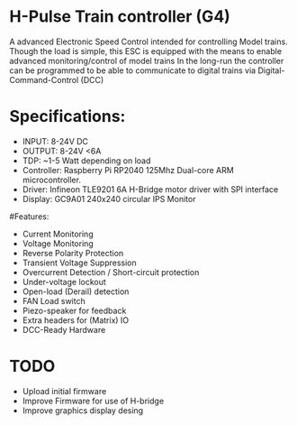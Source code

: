 # H-Pulse Train controller (G4)
A advanced Electronic Speed Control intended for controlling Model trains. Though the load is simple, this ESC is equipped with the means to enable advanced monitoring/control of model trains
In the long-run the controller can be programmed to be able to communicate to digital trains via Digital-Command-Control (DCC)

# Specifications:
+ INPUT:	8-24V DC
+ OUTPUT: 8-24V <6A
+ TDP: ~1-5 Watt depending on load
+ Controller: Raspberry Pi RP2040 125Mhz Dual-core ARM microcontroller.
+ Driver: Infineon TLE9201 6A H-Bridge motor driver with SPI interface
+ Display: GC9A01 240x240 circular IPS Monitor

#Features:
+ Current Monitoring
+ Voltage Monitoring
+ Reverse Polarity Protection
+ Transient Voltage Suppression
+ Overcurrent Detection / Short-circuit protection
+ Under-voltage lockout
+ Open-load (Derail) detection
+ FAN Load switch
+ Piezo-speaker for feedback
+ Extra headers for (Matrix) IO
+ DCC-Ready Hardware

# TODO
+ Upload initial firmware
+ Improve Firmware for use of H-bridge
+ Improve graphics display desing
